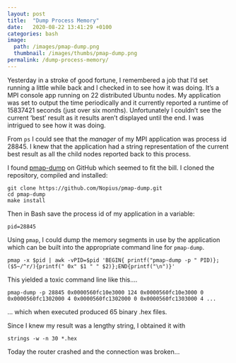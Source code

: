 ```yaml
---
layout: post
title:  "Dump Process Memory"
date:   2020-08-22 13:41:29 +0100
categories: bash
image:
  path: /images/pmap-dump.png
  thumbnail: /images/thumbs/pmap-dump.png
permalink: /dump-process-memory/
---
```

Yesterday in a stroke of good fortune, I remembered a job that I’d set running a little while back and I checked in to see how it was doing. It’s a MPI console app running on 22 distributed Ubuntu nodes. My application was set to output the time periodically and it currently reported a runtime of 15837421 seconds (just over six months). Unfortunately I couldn’t see the current ‘best’ result as it results aren’t displayed until the end. I was intrigued to see how it was doing.

From `ps` I could see that the *manager* of my MPI application was process id 28845. I knew that the application had a string representation of the current best result as all the child nodes reported back to this process.

I found [pmap-dump](https://github.com/Nopius/pmap-dump) on GitHub which seemed to fit the bill. I cloned the repository, compiled and installed:

    git clone https://github.com/Nopius/pmap-dump.git
    cd pmap-dump
    make install

Then in Bash save the process id of my application in a variable:

    pid=28845

Using `pmap`, I could dump the memory segments in use by the application which can be built into the appropriate command line for `pmap-dump`.

    pmap -x $pid | awk -vPID=$pid 'BEGIN{ printf("pmap-dump -p " PID)};($5~/^r/){printf(" 0x" $1 " " $2)};END{printf("\n")}'

This yielded a toxic command line like this….

    pmap-dump -p 28845 0x0000560fc10e3000 124 0x0000560fc10e3000 0 0x0000560fc1302000 4 0x0000560fc1302000 0 0x0000560fc1303000 4 ...

… which when executed produced 65 binary .hex files.

Since I knew my result was a lengthy string, I obtained it with

    strings -w -n 30 *.hex

Today the router crashed and the connection was broken…
